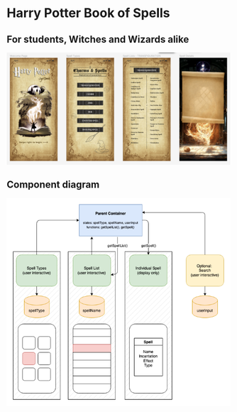 # Harry Potter Book of Spells

## For students, Witches and Wizards alike

<img src="./UI looking hawt.png">

## Component diagram

<img src="./Group 1 Module 4.drawio.png">